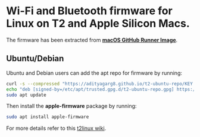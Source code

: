 # Wi-Fi and Bluetooth firmware for Linux on T2 and Apple Silicon Macs.

The firmware has been extracted from **[macOS GitHub Runner Image](https://github.com/actions/runner-images)**.

## Ubuntu/Debian

Ubuntu and Debian users can add the apt repo for firmware by running:

```bash
curl -s --compressed "https://adityagarg8.github.io/t2-ubuntu-repo/KEY.gpg" | gpg --dearmor | sudo tee /etc/apt/trusted.gpg.d/t2-ubuntu-repo.gpg >/dev/null
echo "deb [signed-by=/etc/apt/trusted.gpg.d/t2-ubuntu-repo.gpg] https://github.com/AdityaGarg8/Apple-Firmware/releases/download/debian ./" | sudo tee -a /etc/apt/sources.list.d/t2.list
sudo apt update
```

Then install the **apple-firmware** package by running:

```bash
sudo apt install apple-firmware
```

For more details refer to this [t2linux wiki](https://wiki.t2linux.org/guides/wifi-bluetooth/).
